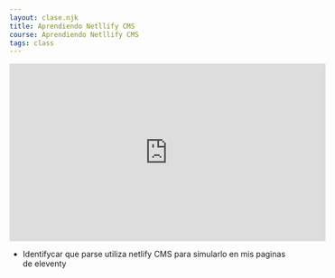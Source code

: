 ```yaml
---
layout: clase.njk
title: Aprendiendo Netllify CMS
course: Aprendiendo Netllify CMS
tags: class
---
```

<iframe width="560" height="315" src="https://www.youtube.com/embed/b5WPNRTxT1Y?controls=0" title="YouTube video player" frameborder="0" allow="accelerometer; autoplay; clipboard-write; encrypted-media; gyroscope; picture-in-picture" allowfullscreen></iframe>

+ Identifycar que parse utiliza netlify CMS para simularlo en mis paginas de eleventy